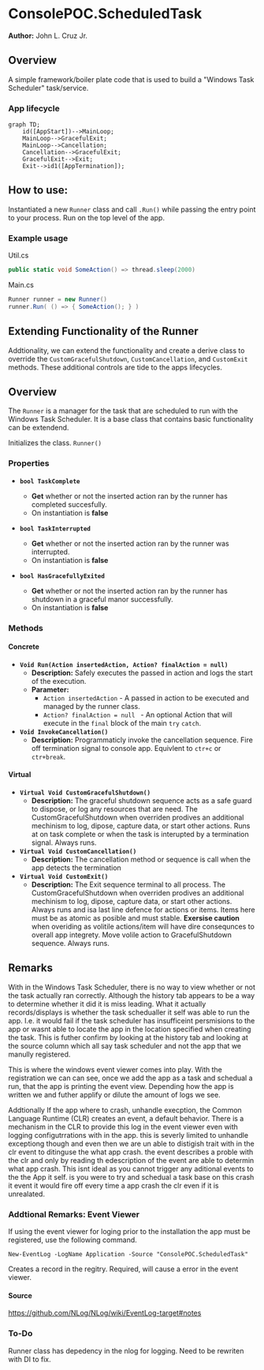 # ConsolePOC.ScheduledTask  
**Author:** John L. Cruz Jr.

## Overview

A simple framework/boiler plate code that is used to build a "Windows Task Scheduler" task/service.


### App lifecycle
```mermaid
graph TD;
    id([AppStart])-->MainLoop;
    MainLoop-->GracefulExit;
    MainLoop-->Cancellation;
    Cancellation-->GracefulExit;
    GracefulExit-->Exit;
    Exit-->id1([AppTermination]);
```


## How to use:

Instantiated a new `Runner` class and call `.Run()` while passing the entry point to your process. Run on the top level of the app.


### Example usage
Util.cs
```csharp
public static void SomeAction() => thread.sleep(2000)
```
Main.cs
```csharp
Runner runner = new Runner()
runner.Run( () => { SomeAction(); } )
```

## Extending Functionality of the Runner

Addtionality, we can extend the functionality and create a derive class to override the `CustomGracefulShutdown`, `CustomCancellation`, and `CustomExit` methods. These additional controls are tide to the apps lifecycles.

## Overview
The `Runner` is a manager for the task that are scheduled to run with the Windows Task Scheduler. It is a base class that contains basic functionality can be extendend.

Initializes the class.
`Runner()`

### Properties

- **`bool TaskComplete`**
  - **Get** whether or not the inserted action ran by the runner has completed succesfully.
  - On instantiation is **false**

- **`bool TaskInterrupted`**
  - **Get** whether or not the inserted action ran by the runner was interrupted.
  - On instantiation is **false**

- **`bool HasGracefullyExited`**
  - **Get** whether or not the inserted action ran by the runner has shutdown in a graceful manor successfully.
  - On instantiation is **false**
	
### Methods

#### Concrete
- **`Void Run(Action insertedAction, Action? finalAction = null)`**
    - **Description:** Safely executes the passed in action and logs the start of the execution.
    - **Parameter:** 
      - `Action insertedAction` - A passed in action to be executed and managed by the runner class.
      - `Action? finalAction = null ` - An optional Action that will execute in the ``final`` block of the main `try` `catch`.
- **`Void InvokeCancellation()`**
  - **Description:** Programmaticly invoke the cancellation sequence. Fire off termination signal to console app. Equivlent to `ctr+c` or `ctr+break`.

#### Virtual
- **`Virtual Void CustomGracefulShutdown()`**
    - **Description:** The graceful shutdown sequence acts as a safe guard to dispose, or log any resources that are need. The CustomGracefulShutdown when overriden prodives an additional mechinism to log, dipose, capture data, or start other actions. Runs at on task complete or when the task is interupted by a termination signal. Always runs. 
- **`Virtual Void CustomCancellation()`**
    - **Description:**  The cancellation method or sequence is call when the app detects the termination 
- **`Virtual Void CustomExit()`**
    - **Description:** The Exit sequence terminal to all process. The CustomGracefulShutdown when overriden prodives an additional mechinism to log, dipose, capture data, or start other actions. Always runs and isa last line defence for actions or items. Items here must be as atomic as posible and must stable. **Exersise caution** when overiding as volitile actions/item will have dire consequnces to overall app integrety. Move volile action to GracefulShutdown sequence.  Always runs.


## Remarks

With in the Windows Task Scheduler, there is no way to view whether or not the task actually ran correctly. Although the history tab appears to be a way to determine whether it did it is miss leading. What it actually records/displays is whether the task schedualler it self was able to run the app. I.e. it would fail if the task scheduler has insufficeint persmisions to the app or wasnt able to locate the app in the location specified when creating the task. This is futher confirm by looking at the history tab and looking at the source column which all say task scheduler and not the app that we manully registered.

This is where the windows event viewer comes into play. With the registration we can can see, once we add the app as a task and schedual a run, that the app is printing the event view. Depending how the app is written  we and futher applify or dilute the amount of logs we see.

Addtionally If the app where to crash, unhandle execption, the Common Language Runtime (CLR) creates an event, a default behavior. There is a mechanism in the CLR to provide this log in the event viewer even with logging configutrrations with in the app. this is severly limited to unhandle exceptiong though and even then we are un able to distigish trait with in the clr event to ditinguse the what app crash. the event describes a proble with the clr and only by reading th edescription of the event are able to determin what app crash. This isnt ideal as you cannot trigger any aditional events to the the App it self. is you were to try and schedual a task base on this crash it event it would fire off every time a app crash the clr even if it is unrealated.

### Addtional Remarks: Event Viewer
If using the event viewer for loging prior to the installation the app must be registered, use the following command. 

	New-EventLog -LogName Application -Source "ConsolePOC.ScheduledTask"

Creates a record in the regitry. Required, will cause a error in the event viewer.

#### Source
  https://github.com/NLog/NLog/wiki/EventLog-target#notes

### To-Do
Runner class has depedency in the nlog for logging. Need to be rewriten with DI to fix.
